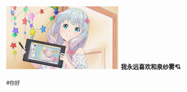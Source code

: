# ![title](https://github.com/YunChenqwq/YunChenqwq/blob/main/title.png) <font size="3">我永远喜欢和泉纱雾💘</font>
#你好


